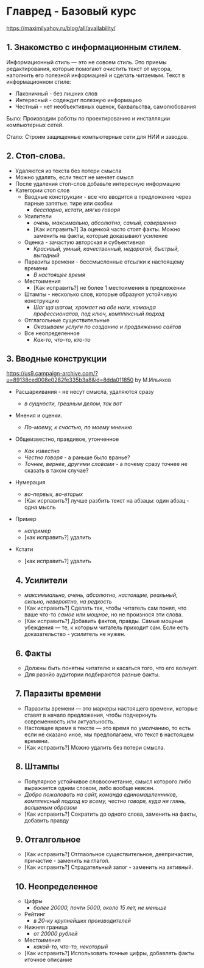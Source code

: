 # Главред - Базовый курс
https://maximilyahov.ru/blog/all/availability/

## 1. Знакомство с информационным стилем.
Информационный стиль — это не совсем стиль. Это приемы редактирования, которые помогают очистить текст от мусора, наполнить его полезной информацией и сделать читаемым.
Текст в информационном стиле:
* Лаконичный - без лишних слов
* Интересный - содеждит полезную информацию
* Честный - нет необъективных оценок, бахвальства, самолюбования

Было:
Производим работы по проектированию и инсталляции компьютерных сетей.

Стало:
Строим защищенные компьютерные сети для НИИ и заводов.


## 2. Стоп-слова.
* Удаляются из текста без потери смысла
* Можно удалять, если текст не меняет смысл
* После удаления стоп-слов добавьте интересную информацию
* Категории стоп слов
    * Вводные конструкции - все что вводится в предложение через парные запятые. тире или скобки
        * _бесспорно_, _кстати_, _мягко говоря_
    * Усилители
      * _очень, максимально, абсолютно, самый, совершенно_
      * [Как исправить?] За оценкой часто стоят факты. Можно заменить на факты, которые доказывают усиление
    * Оценка - зачастую авторская и субъективная
      * _Красивый, умный, качественный, недорогой, быстрый, выгодный_
    * Паразиты времени - бессмысленные отсылки к настоящему времени
      * _В настоящее время_
    * Местоимения 
      * [Как исправить?] не более 1 местоимения в предложении
    * Штампы - несколько слов, которые образуют устойчивую конструкцию
      * _Шаг ща шагом, хромает на обе ноги, команда профессионалов, под ключ, комплексный подход_
    * Отглагольные существительные
      * _Оказываем услуги по созданию и продвижению сайтов_
    * Все неопределенное
      * _Как-то, что-то, кто-то_ 


## 3. Вводные конструкции
https://us9.campaign-archive.com/?u=89138ced008e0282fe335b3a8&id=8dda011850
by М.Ильяхов

* Расшаркивания - не несут смысла, удаляются сразу
  * _в сущности, грешным делом, так вот_
 * Мнения и оценки.
   * _По-моему, к счастью, по моему мнению_
 * Общеизвестно, правдивое, утонченное
   * _Как известно_
   * _Честно говоря_ - а раньше было вранье?
   * _Точнее, вернее, другими словами_ - а почему сразу точнее не сказать в таком случае?
 * Нумерация
   * _во-первых, во-вторых_
   * [Как исрпавить?] лучше разбить текст на абзацы: один абзац - одна мысль
* Пример
  * _например_
  * [как исправить?] удалить
* Кстати 
  * [как исправить?] удалить
  
  
  ## 4. Усилители
  * _максиммально, очень, абсолютно, настоящие, реальный, сильно, невероятно, на редкость_
  * [Как исправить?] Сделать так, чтобы читатель сам понял, что ваше что-то _самое_ или _мощное_, но не произнося эти слова. 
  * [Как исправить?] Добавить фактов, правды. Самые мощные убеждения — те, к которым читатель приходит сам. Если есть доказательство - усилитель не нужен.
  
  ## 6. Факты
  
  * Должны быть понятны читателю и касаться того, что его волнует.
  * Для разнйо аудитории подбираются разные факты.

  
  ## 7. Паразиты времени
  * Паразиты времени — это маркеры настоящего времени, которые ставят в начало предложения, чтобы подчеркнуть современность или актуальность.
  * Настоящее время в тексте — это время по умолчанию, то есть если не сказано иное, мы предполагаем, что текст в настоящем времени.
  * [Как исправить?] Можно удалить без потери смысла.
  
  ## 8. Штампы
   * Популярное устойчивое словосочетание, смысл которого либо выражается одним словом, либо вообще неясен.
   * _Добро пожаловать на сайт, команда единомашленников, комплексный подход ко всему, честно говоря, куда ни глянь, волшеным образом_
   * [Как исправить?] Сократить до одного слова, заменить на факты, добавить правду

   ## 9. Отгалгольное
   * [Как исправить?] Отглаольное существительное, деепричастие, причастие - заменить на глагол.
   * [Как исправить?] Страдательный залог - заменить на активный.
   
   ## 10. Неопределенное
   * Цифры
     * _более 20000, почти 5000, около 15 лет, не меньше_
   * Рейтинг
     * _в 20-ку крупнейших производителей_
    * Нижняя граница
      * _от 20000 рублей_
    * Местоимения
      * _какой-то, что-то, некоторый_
    * [Как исправить?] Использовать точные цифры, добавлять факты иточное описание
   
